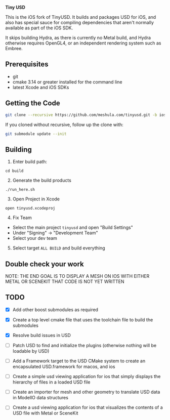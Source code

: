 
**Tiny USD**

This is the iOS fork of TinyUSD. It builds and packages USD for iOS, and
also has special sauce for compiling dependencies that aren't normally 
available as part of the iOS SDK.

It skips building Hydra, as there is currently no Metal build, and Hydra
otherwise requires OpenGL4, or an independent rendering system such as
Embree.

Prerequisites
-------------

- git
- cmake 3.14 or greater installed for the command line
- latest Xcode and iOS SDKs

Getting the Code
----------------

```sh
git clone --recursive https://github.com/meshula.com/tinyusd.git -b ios
```

If you cloned without recursive, follow up the clone with:
```sh
git submodule update --init
```

Building
--------

1. Enter build path:
```
cd build
```

2. Generate the build products
```
./run_here.sh
```

3. Open Project in Xcode
```
open tinyusd.xcodeproj
```

4. Fix Team
- Select the main project `tinyusd` and open "Build Settings"
- Under "Signing" -> "Development Team"
- Select your dev team

5. Select target `ALL BUILD` and build everything

Double check your work
----------------------

NOTE: THE END GOAL IS TO DISPLAY A MESH ON IOS WITH EITHER METAL OR SCENEKIT
THAT CODE IS NOT YET WRITTEN


TODO
----

 - [X] Add other boost submodules as required
 - [X] Create a top level cmake file that uses the toolchain file to build the submodules
 - [X] Resolve build issues in USD
 - [ ] Patch USD to find and initialize the plugins (otherwise nothing will be loadable by USD)
 - [ ] Add a Framework target to the USD CMake system to create an encapsulated USD.framework for macos, and ios
 - [ ] Create a simple usd viewing application for ios that simply displays the hierarchy of files in a loaded USD file
 - [ ] Create an importer for mesh and other geometry to translate USD data in ModelIO data structures
 - [ ] Create a usd viewing application for ios that visualizes the contents of a USD file with Metal or SceneKit

